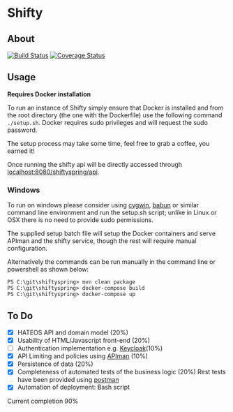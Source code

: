 # Shifty

## About
[![Build Status](https://travis-ci.org/mada360/shiftyspring.svg?branch=master)](https://travis-ci.org/mada360/shiftyspring)
[![Coverage Status](https://coveralls.io/repos/github/mada360/shiftyspring/badge.svg?branch=master)](https://coveralls.io/github/mada360/shiftyspring?branch=master)

## Usage
**Requires Docker installation**

To run an instance of Shifty simply ensure that Docker is installed and from the root directory (the one with the Dockerfile) use the following command `./setup.sh`. Docker requires sudo privileges and will request the sudo password.

The setup process may take some time, feel free to grab a coffee, you earned it!

Once running the shifty api will be directly accessed through [localhost:8080/shiftyspring/api](http://localhost:8080/shiftyspring/api).

### Windows

To run on windows please consider using [cygwin](https://www.cygwin.com), [babun](https://babun.github.io) or similar command line environment and run the setup.sh script; unlike in Linux or OSX there is no need to provide sudo permissions.

The supplied setup batch file will setup the Docker containers and serve APIman and the shifty service, though the rest will require manual configuration.

Alternatively the commands can be run manually in the command line or powershell as shown below:

```
PS C:\git\shiftyspring> mvn clean package
PS C:\git\shiftyspring> docker-compose build
PS C:\git\shiftyspring> docker-compose up
```

## To Do

-  [x]  HATEOS API and domain model (20%)
-  [x]  Usability of HTML/Javascript front-end (20%)
-  [ ]  Authentication implementation e.g. [Keycloak](http://www.keycloak.org)(10%)
-  [x]  API Limiting and policies using [APIman](http://www.apiman.io/latest/) (10%)
-  [x]  Persistence of data (20%)
-  [x]  Completeness of automated tests of the business logic (20%) Rest tests have been provided using [postman](https://www.getpostman.com)
-  [x]  Automation of deployment: Bash script

 Current completion 90% 
